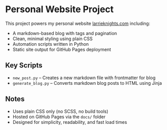 # Personal Website Project

This project powers my personal website [larrieknights.com](https://larrieknights.com) including:

- A markdown-based blog with tags and pagination
- Clean, minimal styling using plain CSS
- Automation scripts written in Python
- Static site output for GitHub Pages deployment

## Key Scripts

- `new_post.py` – Creates a new markdown file with frontmatter for blog
- `generate_blog.py` – Converts markdown blog posts to HTML using Jinja

## Notes

- Uses plain CSS only (no SCSS, no build tools)
- Hosted on GitHub Pages via the `docs/` folder
- Designed for simplicity, readability, and fast load times